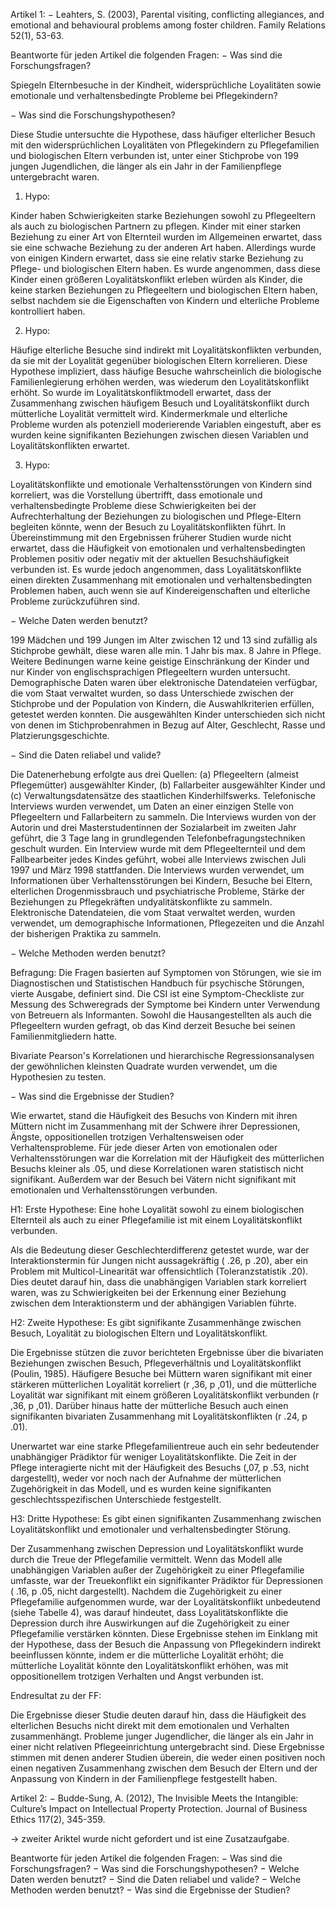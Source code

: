 Artikel 1:
− Leahters, S. (2003), Parental visiting, conflicting allegiances, and emotional and
behavioural problems among foster children. Family Relations 52(1), 53-63.

Beantworte für jeden Artikel die folgenden Fragen:
− Was sind die Forschungsfragen?
  
  Spiegeln Elternbesuche in der Kindheit, widersprüchliche Loyalitäten sowie emotionale und verhaltensbedingte Probleme bei Pflegekindern?

− Was sind die Forschungshypothesen?

  Diese Studie untersuchte die Hypothese, dass häufiger elterlicher Besuch mit den widersprüchlichen Loyalitäten von Pflegekindern zu Pflegefamilien und biologischen Eltern verbunden ist, unter einer Stichprobe von 199 jungen Jugendlichen, die länger als ein Jahr in der Familienpflege untergebracht waren.

  1. Hypo:
  
  Kinder haben Schwierigkeiten starke Beziehungen sowohl zu Pflegeeltern als auch zu biologischen Partnern zu pflegen. 
  Kinder mit einer starken Beziehung zu einer Art von Elternteil wurden im Allgemeinen erwartet, dass sie eine schwache Beziehung zu der anderen Art haben. Allerdings wurde von einigen Kindern erwartet, dass sie eine relativ starke Beziehung zu Pflege- und biologischen Eltern haben. Es wurde angenommen, dass diese Kinder einen größeren Loyalitätskonflikt erleben würden als Kinder, die keine starken Beziehungen zu Pflegeeltern und biologischen Eltern haben, selbst nachdem sie die Eigenschaften von Kindern und elterliche Probleme kontrolliert haben.

  2. Hypo:

  Häufige elterliche Besuche sind indirekt mit Loyalitätskonflikten verbunden, da sie mit der Loyalität gegenüber biologischen Eltern korrelieren. 
  Diese Hypothese impliziert, dass häufige Besuche wahrscheinlich die biologische Familienlegierung erhöhen werden, was wiederum den Loyalitätskonflikt erhöht. So wurde im Loyalitätskonfliktmodell erwartet, dass der Zusammenhang zwischen häufigem Besuch und Loyalitätskonflikt durch mütterliche Loyalität vermittelt wird. Kindermerkmale und elterliche Probleme wurden als potenziell moderierende Variablen eingestuft, aber es wurden keine signifikanten Beziehungen zwischen diesen Variablen und Loyalitätskonflikten erwartet.

  3. Hypo: 

  Loyalitätskonflikte und emotionale Verhaltensstörungen von Kindern sind korreliert, was die Vorstellung übertrifft, dass emotionale und verhaltensbedingte Probleme diese Schwierigkeiten bei der Aufrechterhaltung der Beziehungen zu biologischen und Pflege-Eltern begleiten könnte, wenn der Besuch zu Loyalitätskonflikten führt. 
  In Übereinstimmung mit den Ergebnissen früherer Studien wurde nicht erwartet, dass die Häufigkeit von emotionalen und verhaltensbedingten Problemen positiv oder negativ mit der aktuellen Besuchshäufigkeit verbunden ist. Es wurde jedoch angenommen, dass Loyalitätskonflikte einen direkten Zusammenhang mit emotionalen und verhaltensbedingten Problemen haben, auch wenn sie auf Kindereigenschaften und elterliche Probleme zurückzuführen sind.

− Welche Daten werden benutzt?

 199 Mädchen und 199 Jungen im Alter zwischen 12 und 13 sind zufällig als Stichprobe gewhält, diese waren alle min. 1 Jahr bis max. 8 Jahre in Pflege. Weitere Bedinungen warne keine geistige Einschränkung der Kinder und nur Kinder von englischsprachigen Pflegeeltern wurden untersucht. Demographische Daten waren über elektronische Datendateien verfügbar, die vom Staat verwaltet wurden, so dass Unterschiede zwischen der Stichprobe und der Population von Kindern, die Auswahlkriterien erfüllen, getestet werden konnten. Die ausgewählten Kinder unterschieden sich nicht von denen im Stichprobenrahmen in Bezug auf Alter, Geschlecht, Rasse und Platzierungsgeschichte.

− Sind die Daten reliabel und valide?

 Die Datenerhebung erfolgte aus drei Quellen: (a) Pflegeeltern (almeist Pflegemütter) ausgewählter Kinder, (b) Fallarbeiter ausgewählter Kinder und (c) Verwaltungsdatensätze des staatlichen Kinderhilfswerks.
 Telefonische Interviews wurden verwendet, um Daten an einer einzigen Stelle von Pflegeeltern und Fallarbeitern zu sammeln. Die Interviews wurden von der Autorin und drei Masterstudentinnen der Sozialarbeit im zweiten Jahr geführt, die 3 Tage lang in grundlegenden Telefonbefragungstechniken geschult wurden. Ein Interview wurde mit dem Pflegeelternteil und dem Fallbearbeiter jedes Kindes geführt, wobei alle Interviews zwischen Juli 1997 und März 1998 stattfanden. Die Interviews wurden verwendet, um Informationen über Verhaltensstörungen bei Kindern, Besuche bei Eltern, elterlichen Drogenmissbrauch und psychiatrische Probleme, Stärke der Beziehungen zu Pflegekräften undyalitätskonflikte zu sammeln. Elektronische Datendateien, die vom Staat verwaltet werden, wurden verwendet, um demographische Informationen, Pflegezeiten und die Anzahl der bisherigen Praktika zu sammeln.

− Welche Methoden werden benutzt?

Befragung: 
 Die Fragen basierten auf Symptomen von Störungen, wie sie im Diagnostischen und Statistischen Handbuch für psychische Störungen, vierte Ausgabe, definiert sind.
 Die CSI ist eine Symptom-Checkliste zur Messung des Schweregrads der Symptome bei Kindern unter Verwendung von Betreuern als Informanten.
 Sowohl die Hausangestellten als auch die Pflegeeltern wurden gefragt, ob das Kind derzeit Besuche bei seinen Familienmitgliedern hatte.

 Bivariate Pearson's Korrelationen und hierarchische Regressionsanalysen der gewöhnlichen kleinsten Quadrate wurden verwendet, um die Hypothesien zu testen.

− Was sind die Ergebnisse der Studien?

Wie erwartet, stand die Häufigkeit des Besuchs von Kindern mit ihren Müttern nicht im Zusammenhang mit der Schwere ihrer Depressionen, Ängste, oppositionellen trotzigen Verhaltensweisen oder Verhaltensprobleme. Für jede dieser Arten von emotionalen oder Verhaltensstörungen war die Korrelation mit der Häufigkeit des mütterlichen Besuchs kleiner als .05, und diese Korrelationen waren statistisch nicht signifikant. Außerdem war der Besuch bei Vätern nicht signifikant mit emotionalen und Verhaltensstörungen verbunden.

H1: Erste Hypothese: Eine hohe Loyalität sowohl zu einem biologischen Elternteil als auch zu einer Pflegefamilie ist mit einem Loyalitätskonflikt verbunden.

Als die Bedeutung dieser Geschlechterdifferenz getestet wurde, war der Interaktionstermin für Jungen nicht aussagekräftig ( .26, p  .20), aber ein Problem mit Multicol-Linearität war offensichtlich (Toleranzstatistik  .20). Dies deutet darauf hin, dass die unabhängigen Variablen stark korreliert waren, was zu Schwierigkeiten bei der Erkennung einer Beziehung zwischen dem Interaktionsterm und der abhängigen Variablen führte.

H2: Zweite Hypothese: Es gibt signifikante Zusammenhänge zwischen Besuch, Loyalität zu biologischen Eltern und Loyalitätskonflikt.

 Die Ergebnisse stützen die zuvor berichteten Ergebnisse über die bivariaten Beziehungen zwischen Besuch, Pflegeverhältnis und Loyalitätskonflikt (Poulin, 1985). Häufigere Besuche bei Müttern waren signifikant mit einer stärkeren mütterlichen Loyalität korreliert (r ,36, p ,01), und die mütterliche Loyalität war signifikant mit einem größeren Loyalitätskonflikt verbunden (r ,36, p ,01). Darüber hinaus hatte der mütterliche Besuch auch einen signifikanten bivariaten Zusammenhang mit Loyalitätskonflikten (r  .24, p  .01).

 Unerwartet war eine starke Pflegefamilientreue auch ein sehr bedeutender unabhängiger Prädiktor für weniger Loyalitätskonflikte. Die Zeit in der Pflege interagierte nicht mit der Häufigkeit des Besuchs (,07, p  .53, nicht dargestellt), weder vor noch nach der Aufnahme der mütterlichen Zugehörigkeit in das Modell, und es wurden keine signifikanten geschlechtsspezifischen Unterschiede festgestellt.


H3: Dritte Hypothese: Es gibt einen signifikanten Zusammenhang zwischen Loyalitätskonflikt und emotionaler und verhaltensbedingter Störung.

Der Zusammenhang zwischen Depression und Loyalitätskonflikt wurde durch die Treue der Pflegefamilie vermittelt. Wenn das Modell alle unabhängigen Variablen außer der Zugehörigkeit zu einer Pflegefamilie umfasste, war der Treuekonflikt ein signifikanter Prädiktor für Depressionen ( .16, p  .05, nicht dargestellt). Nachdem die Zugehörigkeit zu einer Pflegefamilie aufgenommen wurde, war der Loyalitätskonflikt unbedeutend (siehe Tabelle 4), was darauf hindeutet, dass Loyalitätskonflikte die Depression durch ihre Auswirkungen auf die Zugehörigkeit zu einer Pflegefamilie verstärken könnten.
Diese Ergebnisse stehen im Einklang mit der Hypothese, dass der Besuch die Anpassung von Pflegekindern indirekt beeinflussen könnte, indem er die mütterliche Loyalität erhöht; die mütterliche Loyalität könnte den Loyalitätskonflikt erhöhen, was mit oppositionellem trotzigen Verhalten und Angst verbunden ist.

Endresultat zu der FF:

Die Ergebnisse dieser Studie deuten darauf hin, dass die Häufigkeit des elterlichen Besuchs nicht direkt mit dem emotionalen und Verhalten zusammenhängt.
Probleme junger Jugendlicher, die länger als ein Jahr in einer nicht relativen Pflegeeinrichtung untergebracht sind. Diese Ergebnisse stimmen mit denen anderer Studien überein, die weder einen positiven noch einen negativen Zusammenhang zwischen dem Besuch der Eltern und der Anpassung von Kindern in der Familienpflege festgestellt haben.


Artikel 2:
− Budde-Sung, A. (2012), The Invisible Meets the Intangible: Culture’s Impact on Intellectual Property Protection. Journal of Business Ethics 117(2), 345-359.

-> zweiter Ariktel wurde nicht gefordert und ist eine Zusatzaufgabe.

Beantworte für jeden Artikel die folgenden Fragen:
− Was sind die Forschungsfragen?
− Was sind die Forschungshypothesen?
− Welche Daten werden benutzt?
− Sind die Daten reliabel und valide?
− Welche Methoden werden benutzt?
− Was sind die Ergebnisse der Studien?